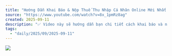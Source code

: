 ```yaml
---
title: "Hướng Dẫn Khai Báo & Nộp Thuế Thu Nhập Cá Nhân Online Mới Nhất 2025"
source: "https://www.youtube.com/watch?v=8x_1pmRz8ag"
created: 2025-09-11
description: "✅ Video này sẽ hướng dẫn bạn chi tiết cách khai báo và nộp thuế thu nhập cá nhân (TNCN) qua mạng (Etax), dành cho cá nhân tự kinh doanh, freelancer, YouTuber..."
tags:
  - "daily/2025/09/2025-09-11"
---
```

![](https://www.youtube.com/watch?v=8x_1pmRz8ag)